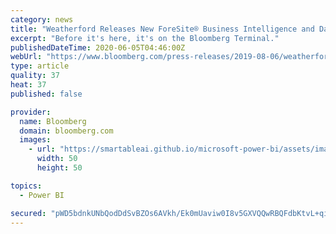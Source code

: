 ```yaml
---
category: news
title: "Weatherford Releases New ForeSite® Business Intelligence and Data Visualization Powered by Microsoft® Power BI"
excerpt: "Before it's here, it's on the Bloomberg Terminal."
publishedDateTime: 2020-06-05T04:46:00Z
webUrl: "https://www.bloomberg.com/press-releases/2019-08-06/weatherford-releases-new-foresite-business-intelligence-and-data-visualization-powered-by-microsoft-power-bi-jyzpd2en"
type: article
quality: 37
heat: 37
published: false

provider:
  name: Bloomberg
  domain: bloomberg.com
  images:
    - url: "https://smartableai.github.io/microsoft-power-bi/assets/images/organizations/bloomberg.com-50x50.jpg"
      width: 50
      height: 50

topics:
  - Power BI

secured: "pWD5bdnkUNbQodDdSvBZOs6AVkh/Ek0mUaviw0I8v5GXVQQwRBQFdbKtvL+qieybZE8BeA7VrgVtm4t4pFNrihtJlip2ioysa2xMqRPJUsfTOjH+7GbTiSq66wS8fC+5H1NLFY1MYv7ECbMWwpcmxdp/KwgFAYAP8axn3XUMHKidTG9KiN3sK0H/Gy2VEWbctv0fR10A+iKkyOyk10cWaJglSATvtPU1NRYsgsEepmi/eLgTA/dMuHK+F9AhFGsLjo4Ol3O2Mq4IjYR5dFmKYWZ4X610aKuCUz4NoqX8g97lH2mYXNib50Fydhs3tBAtp189zWDo/rit8zpqmHipow==;rddthQDY665G69O18c1nvw=="
---
```


